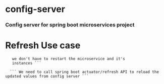 # config-server
### Config server for spring boot microservices project

# Refresh Use case 

``` Whenever we change configuration file then 
   we don't have to restart the microservice and it's
   instances ```
   
  ``` We need to call spring boot actuator/refresh API to reload the updated values from config server ```

